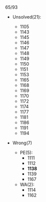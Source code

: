 65/93

- Unsolved(21): 
    - 1105 
    - 1143 
    - 1145 
    - 1146 
    - 1147 
    - 1148 
    - 1149 
    - 1150 
    - 1151 
    - 1153 
    - 1165 
    - 1168 
    - 1169 
    - 1170 
    - 1172 
    - 1174
    - 1177
    - 1181
    - 1186
    - 1191
    - 1194

- Wrong(7)
    - PE(5):
        - 1111 
        - 1112 
        - **1138** 
        - 1139
        - 1167
    - WA(2):
        - 1114 
        - 1162
